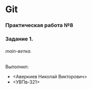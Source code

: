 # Git
### Практическая работа №8
### Задание 1.
###### main-ветка. 

Выполнил:
* <Аверкиев Николай Викторович>
* <УВПв-321>
